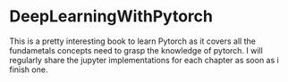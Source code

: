 # DeepLearningWithPytorch
This is a pretty interesting book to learn Pytorch as it covers all the fundametals concepts need to grasp the knowledge of pytorch. I will regularly share the 
jupyter implementations for each chapter as soon as i finish one.
